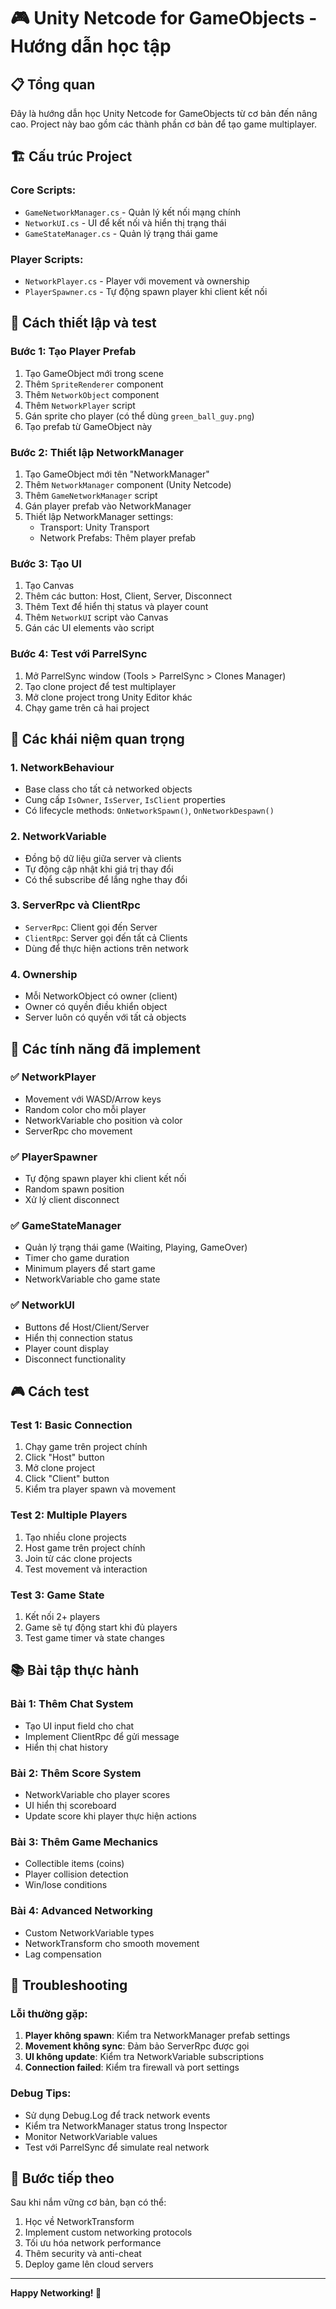 # 🎮 Unity Netcode for GameObjects - Hướng dẫn học tập

## 📋 **Tổng quan**
Đây là hướng dẫn học Unity Netcode for GameObjects từ cơ bản đến nâng cao. Project này bao gồm các thành phần cơ bản để tạo game multiplayer.

## 🏗️ **Cấu trúc Project**

### **Core Scripts:**
- `GameNetworkManager.cs` - Quản lý kết nối mạng chính
- `NetworkUI.cs` - UI để kết nối và hiển thị trạng thái
- `GameStateManager.cs` - Quản lý trạng thái game

### **Player Scripts:**
- `NetworkPlayer.cs` - Player với movement và ownership
- `PlayerSpawner.cs` - Tự động spawn player khi client kết nối

## 🚀 **Cách thiết lập và test**

### **Bước 1: Tạo Player Prefab**
1. Tạo GameObject mới trong scene
2. Thêm `SpriteRenderer` component
3. Thêm `NetworkObject` component
4. Thêm `NetworkPlayer` script
5. Gán sprite cho player (có thể dùng `green_ball_guy.png`)
6. Tạo prefab từ GameObject này

### **Bước 2: Thiết lập NetworkManager**
1. Tạo GameObject mới tên "NetworkManager"
2. Thêm `NetworkManager` component (Unity Netcode)
3. Thêm `GameNetworkManager` script
4. Gán player prefab vào NetworkManager
5. Thiết lập NetworkManager settings:
   - Transport: Unity Transport
   - Network Prefabs: Thêm player prefab

### **Bước 3: Tạo UI**
1. Tạo Canvas
2. Thêm các button: Host, Client, Server, Disconnect
3. Thêm Text để hiển thị status và player count
4. Thêm `NetworkUI` script vào Canvas
5. Gán các UI elements vào script

### **Bước 4: Test với ParrelSync**
1. Mở ParrelSync window (Tools > ParrelSync > Clones Manager)
2. Tạo clone project để test multiplayer
3. Mở clone project trong Unity Editor khác
4. Chạy game trên cả hai project

## 🎯 **Các khái niệm quan trọng**

### **1. NetworkBehaviour**
- Base class cho tất cả networked objects
- Cung cấp `IsOwner`, `IsServer`, `IsClient` properties
- Có lifecycle methods: `OnNetworkSpawn()`, `OnNetworkDespawn()`

### **2. NetworkVariable**
- Đồng bộ dữ liệu giữa server và clients
- Tự động cập nhật khi giá trị thay đổi
- Có thể subscribe để lắng nghe thay đổi

### **3. ServerRpc và ClientRpc**
- `ServerRpc`: Client gọi đến Server
- `ClientRpc`: Server gọi đến tất cả Clients
- Dùng để thực hiện actions trên network

### **4. Ownership**
- Mỗi NetworkObject có owner (client)
- Owner có quyền điều khiển object
- Server luôn có quyền với tất cả objects

## 🔧 **Các tính năng đã implement**

### **✅ NetworkPlayer**
- Movement với WASD/Arrow keys
- Random color cho mỗi player
- NetworkVariable cho position và color
- ServerRpc cho movement

### **✅ PlayerSpawner**
- Tự động spawn player khi client kết nối
- Random spawn position
- Xử lý client disconnect

### **✅ GameStateManager**
- Quản lý trạng thái game (Waiting, Playing, GameOver)
- Timer cho game duration
- Minimum players để start game
- NetworkVariable cho game state

### **✅ NetworkUI**
- Buttons để Host/Client/Server
- Hiển thị connection status
- Player count display
- Disconnect functionality

## 🎮 **Cách test**

### **Test 1: Basic Connection**
1. Chạy game trên project chính
2. Click "Host" button
3. Mở clone project
4. Click "Client" button
5. Kiểm tra player spawn và movement

### **Test 2: Multiple Players**
1. Tạo nhiều clone projects
2. Host game trên project chính
3. Join từ các clone projects
4. Test movement và interaction

### **Test 3: Game State**
1. Kết nối 2+ players
2. Game sẽ tự động start khi đủ players
3. Test game timer và state changes

## 📚 **Bài tập thực hành**

### **Bài 1: Thêm Chat System**
- Tạo UI input field cho chat
- Implement ClientRpc để gửi message
- Hiển thị chat history

### **Bài 2: Thêm Score System**
- NetworkVariable cho player scores
- UI hiển thị scoreboard
- Update score khi player thực hiện actions

### **Bài 3: Thêm Game Mechanics**
- Collectible items (coins)
- Player collision detection
- Win/lose conditions

### **Bài 4: Advanced Networking**
- Custom NetworkVariable types
- NetworkTransform cho smooth movement
- Lag compensation

## 🐛 **Troubleshooting**

### **Lỗi thường gặp:**
1. **Player không spawn**: Kiểm tra NetworkManager prefab settings
2. **Movement không sync**: Đảm bảo ServerRpc được gọi
3. **UI không update**: Kiểm tra NetworkVariable subscriptions
4. **Connection failed**: Kiểm tra firewall và port settings

### **Debug Tips:**
- Sử dụng Debug.Log để track network events
- Kiểm tra NetworkManager status trong Inspector
- Monitor NetworkVariable values
- Test với ParrelSync để simulate real network

## 🎯 **Bước tiếp theo**
Sau khi nắm vững cơ bản, bạn có thể:
1. Học về NetworkTransform
2. Implement custom networking protocols
3. Tối ưu hóa network performance
4. Thêm security và anti-cheat
5. Deploy game lên cloud servers

---

**Happy Networking! 🚀** 